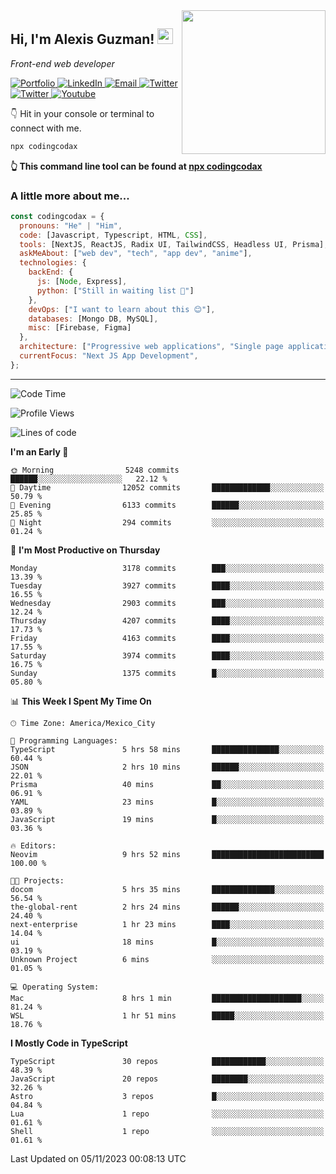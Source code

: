 <img align='right' src="https://media.giphy.com/media/M9gbBd9nbDrOTu1Mqx/giphy.gif" width="230">
<h2>Hi, I'm Alexis Guzman! <img src="https://media.giphy.com/media/hvRJCLFzcasrR4ia7z/giphy.gif" width="25px"></h2>
<p><em>Front-end web developer</em></p>

<p>
  <a href='https://www.codingcodax.dev' target='_blank'>
    <img alt='Portfolio' src='https://img.shields.io/badge/Portfolio-black?logo=vercel&style=flat-square'>
  </a>
  <a href='https://linkedin.com/in/codingcodax' target='_blank'>
    <img alt='LinkedIn' src='https://img.shields.io/badge/LinkedIn-black?logo=LinkedIn&style=flat-square'>
  </a>
  <a href='mailto:codingcodax@gmail.com' target='_blank'>
    <img alt='Email' src='https://img.shields.io/badge/Email-black?logo=Gmail&style=flat-square'>
  </a>
  <a href='https://twitter.com/codingcodax' target='_blank'>
    <img alt='Twitter' src='https://img.shields.io/badge/Twitter-black?logo=Twitter&style=flat-square'>
  </a>
  <a href='https://www.instagram.com/codingcodax' target='_blank'>
    <img alt='Twitter' src='https://img.shields.io/badge/Instagram-black?logo=Instagram&style=flat-square'>
  </a>
  <a href='https://www.youtube.com/@codingcodax' target='_blank'>
    <img alt='Youtube' src='https://img.shields.io/badge/YouTube-black?logo=Youtube&style=flat-square'>
  </a>
</p>

👇 Hit in your console or terminal to connect with me.

```bash
npx codingcodax
```
**👆 This command line tool can be found at [npx codingcodax](https://github.com/codingcodax/npx-codingcodax)**

<h3>A little more about me...</h3>

```javascript
const codingcodax = {
  pronouns: "He" | "Him",
  code: [Javascript, Typescript, HTML, CSS],
  tools: [NextJS, ReactJS, Radix UI, TailwindCSS, Headless UI, Prisma],
  askMeAbout: ["web dev", "tech", "app dev", "anime"],
  technologies: {
    backEnd: {
      js: [Node, Express],
      python: ["Still in waiting list 🥲"]
    },
    devOps: ["I want to learn about this 😊"],
    databases: [Mongo DB, MySQL],
    misc: [Firebase, Figma]
  },
  architecture: ["Progressive web applications", "Single page applications"],
  currentFocus: "Next JS App Development",
};
```

---

<!--START_SECTION:waka-->
![Code Time](http://img.shields.io/badge/Code%20Time-1%2C912%20hrs%2028%20mins-blue)

![Profile Views](http://img.shields.io/badge/Profile%20Views-0-blue)

![Lines of code](https://img.shields.io/badge/From%20Hello%20World%20I%27ve%20Written-10.0%20million%20lines%20of%20code-blue)

**I'm an Early 🐤** 

```text
🌞 Morning                5248 commits        ██████░░░░░░░░░░░░░░░░░░░   22.12 % 
🌆 Daytime                12052 commits       █████████████░░░░░░░░░░░░   50.79 % 
🌃 Evening                6133 commits        ██████░░░░░░░░░░░░░░░░░░░   25.85 % 
🌙 Night                  294 commits         ░░░░░░░░░░░░░░░░░░░░░░░░░   01.24 % 
```
📅 **I'm Most Productive on Thursday** 

```text
Monday                   3178 commits        ███░░░░░░░░░░░░░░░░░░░░░░   13.39 % 
Tuesday                  3927 commits        ████░░░░░░░░░░░░░░░░░░░░░   16.55 % 
Wednesday                2903 commits        ███░░░░░░░░░░░░░░░░░░░░░░   12.24 % 
Thursday                 4207 commits        ████░░░░░░░░░░░░░░░░░░░░░   17.73 % 
Friday                   4163 commits        ████░░░░░░░░░░░░░░░░░░░░░   17.55 % 
Saturday                 3974 commits        ████░░░░░░░░░░░░░░░░░░░░░   16.75 % 
Sunday                   1375 commits        █░░░░░░░░░░░░░░░░░░░░░░░░   05.80 % 
```


📊 **This Week I Spent My Time On** 

```text
🕑︎ Time Zone: America/Mexico_City

💬 Programming Languages: 
TypeScript               5 hrs 58 mins       ███████████████░░░░░░░░░░   60.44 % 
JSON                     2 hrs 10 mins       ██████░░░░░░░░░░░░░░░░░░░   22.01 % 
Prisma                   40 mins             ██░░░░░░░░░░░░░░░░░░░░░░░   06.91 % 
YAML                     23 mins             █░░░░░░░░░░░░░░░░░░░░░░░░   03.89 % 
JavaScript               19 mins             █░░░░░░░░░░░░░░░░░░░░░░░░   03.36 % 

🔥 Editors: 
Neovim                   9 hrs 52 mins       █████████████████████████   100.00 % 

🐱‍💻 Projects: 
docom                    5 hrs 35 mins       ██████████████░░░░░░░░░░░   56.54 % 
the-global-rent          2 hrs 24 mins       ██████░░░░░░░░░░░░░░░░░░░   24.40 % 
next-enterprise          1 hr 23 mins        ████░░░░░░░░░░░░░░░░░░░░░   14.04 % 
ui                       18 mins             █░░░░░░░░░░░░░░░░░░░░░░░░   03.19 % 
Unknown Project          6 mins              ░░░░░░░░░░░░░░░░░░░░░░░░░   01.05 % 

💻 Operating System: 
Mac                      8 hrs 1 min         ████████████████████░░░░░   81.24 % 
WSL                      1 hr 51 mins        █████░░░░░░░░░░░░░░░░░░░░   18.76 % 
```

**I Mostly Code in TypeScript** 

```text
TypeScript               30 repos            ████████████░░░░░░░░░░░░░   48.39 % 
JavaScript               20 repos            ████████░░░░░░░░░░░░░░░░░   32.26 % 
Astro                    3 repos             █░░░░░░░░░░░░░░░░░░░░░░░░   04.84 % 
Lua                      1 repo              ░░░░░░░░░░░░░░░░░░░░░░░░░   01.61 % 
Shell                    1 repo              ░░░░░░░░░░░░░░░░░░░░░░░░░   01.61 % 
```




 Last Updated on 05/11/2023 00:08:13 UTC
<!--END_SECTION:waka-->
